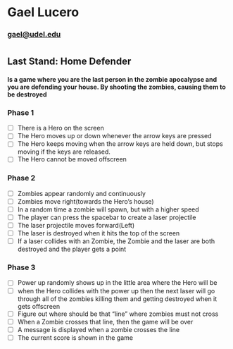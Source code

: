 # Gael Lucero
### gael@udel.edu

#
## Last Stand: Home Defender
#### Is a game where you are the last person in the zombie apocalypse and you are defending your house. By shooting the zombies, causing them to be destroyed

### Phase 1
- [ ] There is a Hero on the screen
- [ ] The Hero moves up or down whenever the arrow keys are pressed
- [ ] The Hero keeps moving when the arrow keys are held down, but stops moving if the keys are released.
- [ ] The Hero cannot be moved offscreen

### Phase 2
- [ ] Zombies appear randomly and continuously
- [ ] Zombies move right(towards the Hero’s house)
- [ ] In a random time a zombie will spawn, but with a higher speed 
- [ ] The player can press the spacebar to create a laser projectile
- [ ] The laser projectile moves forward(Left)
- [ ] The laser is destroyed when it hits the top of the screen
- [ ] If a laser collides with an Zombie, the Zombie and the laser are both destroyed and the player gets a point

### Phase 3
- [ ] Power up randomly shows up in the little area where the Hero will be
- [ ] when the Hero collides with the power up then the next laser will go through all of the zombies killing them and getting destroyed when it gets offscreen
- [ ] Figure out where should be that “line” where zombies must not cross
- [ ] When a Zombie crosses that line, then the game will be over
- [ ] A message is displayed when a zombie crosses the line
- [ ] The current score is shown in the game
